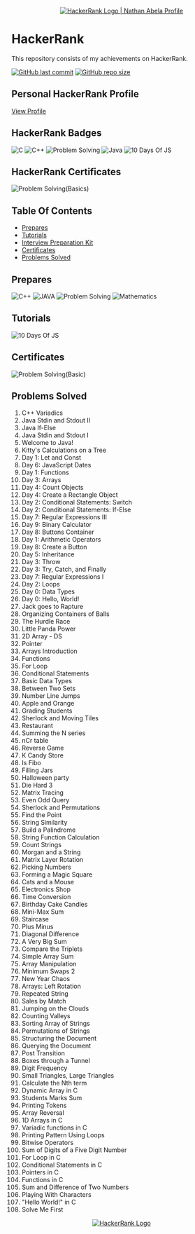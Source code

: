 <p align="center">
    <a href="https://www.hackerrank.com/yaduttampareek95">
        <img alt="HackerRank Logo | Nathan Abela Profile" src="https://hrcdn.net/fcore/assets/brand/typemark_60x200-7435b42d20.svg" >
    </a>
</p>

# HackerRank

This repository consists of my achievements on HackerRank.

[![GitHub last commit](https://img.shields.io/github/last-commit/Yaduttam95/Hackerrank)](https://github.com/Yaduttam95/Hackerrank/commits/master)
[![GitHub repo size](https://img.shields.io/github/repo-size/Yaduttam95/Hackerrank)](https://github.com/Yaduttam95/Hackerrank/archive/master.zip)

## Personal HackerRank Profile

[View Profile](https://www.hackerrank.com/Yaduttam95)

## HackerRank Badges
![C](/Badges/C.png)
![C++](/Badges/C++.png)
![Problem Solving](/Badges/Problem_Solving.png)
![Java](/Badges/Java.png)
![10 Days Of JS](/Badges/10_Days_of_JS.png)



## HackerRank Certificates
![Problem Solving(Basics)](/Badges/problem_solving_basic_skill.png)




## Table Of Contents

* [Prepares](#prepares)
* [Tutorials](#tutorials)
* [Interview Preparation Kit](#interview)
* [Certificates](#certificates)
* [Problems Solved](#problems-solved)

## Prepares
<!--![C](/Prepares_and_Interview_prepration_kit/C.jpg)-->
![C++](/Prepares_and_Interview_prepration_kit/C++.jpg)
![JAVA](/Prepares_and_Interview_prepration_kit/Java.jpg)
![Problem Solving](/Prepares_and_Interview_prepration_kit/Problem_Solving.jpg)
![Mathematics](/Prepares_and_Interview_prepration_kit/Mathematics.jpg)

## Tutorials
![10 Days Of JS](/Prepares_and_Interview_prepration_kit/10_days_of_JS.png)


## Certificates
![Problem Solving(Basic)](/Skill_Certificates/Problem_Solving(basic).png)


## Problems Solved
1.	C++ Variadics
2.	Java Stdin and Stdout II
3.	Java If-Else
4.	Java Stdin and Stdout I
5.	Welcome to Java!
6.	Kitty's Calculations on a Tree
7.	Day 1: Let and Const
8.	Day 6: JavaScript Dates
9.	Day 1: Functions
10.	Day 3: Arrays
11.	Day 4: Count Objects
12.	Day 4: Create a Rectangle Object
13.	Day 2: Conditional Statements: Switch
14.	Day 2: Conditional Statements: If-Else
15.	Day 7: Regular Expressions III
16.	Day 9: Binary Calculator
17.	Day 8: Buttons Container
18.	Day 1: Arithmetic Operators
19.	Day 8: Create a Button
20.	Day 5: Inheritance
21.	Day 3: Throw
22.	Day 3: Try, Catch, and Finally
23.	Day 7: Regular Expressions I
24.	Day 2: Loops
25.	Day 0: Data Types
26.	Day 0: Hello, World!
27.	Jack goes to Rapture
28.	Organizing Containers of Balls
29.	The Hurdle Race
30.	Little Panda Power
31.	2D Array - DS
32.	Pointer
33.	Arrays Introduction
34.	Functions
35.	For Loop
36.	Conditional Statements
37.	Basic Data Types
38.	Between Two Sets
39.	Number Line Jumps
40.	Apple and Orange
41.	Grading Students
42.	Sherlock and Moving Tiles
43.	Restaurant
44.	Summing the N series
45.	nCr table
46.	Reverse Game
47.	K Candy Store
48.	Is Fibo
49.	Filling Jars
50.	Halloween party
51.	Die Hard 3
52.	Matrix Tracing
53.	Even Odd Query
54.	Sherlock and Permutations
55.	Find the Point
56.	String Similarity
57.	Build a Palindrome
58.	String Function Calculation
59.	Count Strings
60.	Morgan and a String
61.	Matrix Layer Rotation
62.	Picking Numbers
63.	Forming a Magic Square
64.	Cats and a Mouse
65.	Electronics Shop
66.	Time Conversion
67.	Birthday Cake Candles
68.	Mini-Max Sum
69.	Staircase
70.	Plus Minus
71.	Diagonal Difference
72.	A Very Big Sum
73.	Compare the Triplets
74.	Simple Array Sum
75.	Array Manipulation
76.	Minimum Swaps 2
77.	New Year Chaos
78.	Arrays: Left Rotation
79.	Repeated String
80.	Sales by Match
81.	Jumping on the Clouds
82.	Counting Valleys
83.	Sorting Array of Strings
84.	Permutations of Strings
85.	Structuring the Document
86.	Querying the Document
87.	Post Transition
88.	Boxes through a Tunnel
89.	Digit Frequency
90.	Small Triangles, Large Triangles
91.	Calculate the Nth term
92.	Dynamic Array in C
93.	Students Marks Sum
94.	Printing Tokens
95.	Array Reversal
96.	1D Arrays in C
97.	Variadic functions in C
98.	Printing Pattern Using Loops
99.	Bitwise Operators
100. Sum of Digits of a Five Digit Number
101. For Loop in C
102. Conditional Statements in C
103. Pointers in C
104. Functions in C
105. Sum and Difference of Two Numbers
106. Playing With Characters
107. "Hello World!" in C
108. Solve Me First

<p align="center">
    <a href="https://www.hackerrank.com/Yaduttam95">
        <img alt="HackerRank Logo" src="https://hrcdn.net/fcore/assets/brand/h_mark_sm-966d2b45e3.svg">
    </a>
</p>


